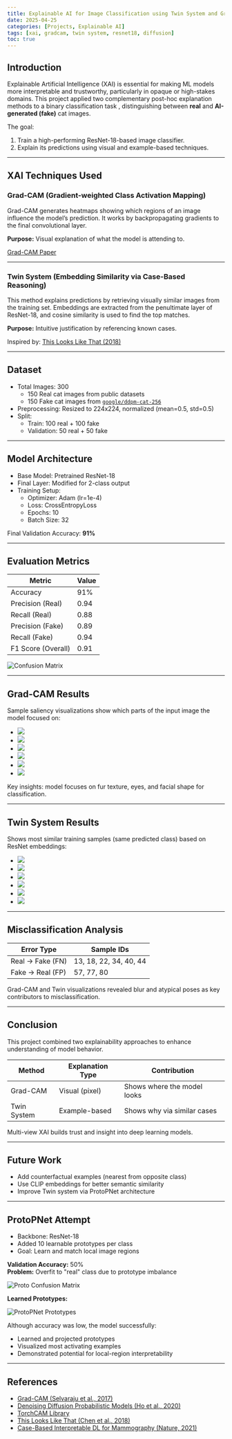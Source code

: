 ```yaml
---
title: Explainable AI for Image Classification using Twin System and Grad-CAM
date: 2025-04-25
categories: [Projects, Explainable AI]
tags: [xai, gradcam, twin system, resnet18, diffusion]
toc: true
---
```


## Introduction

Explainable Artificial Intelligence (XAI) is essential for making ML models more interpretable and trustworthy, particularly in opaque or high-stakes domains. This project applied two complementary post-hoc explanation methods to a binary classification task , distinguishing between **real** and **AI-generated (fake)** cat images.

The goal:

1. Train a high-performing ResNet-18-based image classifier.
2. Explain its predictions using visual and example-based techniques.

---

## XAI Techniques Used

### Grad-CAM (Gradient-weighted Class Activation Mapping)

Grad-CAM generates heatmaps showing which regions of an image influence the model’s prediction. It works by backpropagating gradients to the final convolutional layer.

**Purpose:** Visual explanation of what the model is attending to.

[Grad-CAM Paper](https://arxiv.org/abs/1610.02391)

---

### Twin System (Embedding Similarity via Case-Based Reasoning)

This method explains predictions by retrieving visually similar images from the training set. Embeddings are extracted from the penultimate layer of ResNet-18, and cosine similarity is used to find the top matches.

**Purpose:** Intuitive justification by referencing known cases.

Inspired by: [This Looks Like That (2018)](https://arxiv.org/abs/1806.10574)

---

## Dataset

- Total Images: 300
  - 150 Real cat images from public datasets
  - 150 Fake cat images from [`google/ddpm-cat-256`](https://huggingface.co/google/ddpm-cat-256)
- Preprocessing: Resized to 224x224, normalized (mean=0.5, std=0.5)
- Split:
  - Train: 100 real + 100 fake
  - Validation: 50 real + 50 fake

---

## Model Architecture

- Base Model: Pretrained ResNet-18
- Final Layer: Modified for 2-class output
- Training Setup:
  - Optimizer: Adam (lr=1e-4)
  - Loss: CrossEntropyLoss
  - Epochs: 10
  - Batch Size: 32

Final Validation Accuracy: **91%**

---

## Evaluation Metrics

| Metric            | Value         |
|-------------------|---------------|
| Accuracy          | 91%           |
| Precision (Real)  | 0.94          |
| Recall (Real)     | 0.88          |
| Precision (Fake)  | 0.89          |
| Recall (Fake)     | 0.94          |
| F1 Score (Overall)| 0.91          |

![Confusion Matrix](/assets/XAI-Twin-Gradcam/confusion_matrix.png)

---

## Grad-CAM Results

Sample saliency visualizations show which parts of the input image the model focused on:

- ![](/assets/XAI-Twin-Gradcam/sample_fake_0.png)
- ![](/assets/XAI-Twin-Gradcam/sample_fake_1.png)
- ![](/assets/XAI-Twin-Gradcam/sample_fake_2.png)
- ![](/assets/XAI-Twin-Gradcam/sample_real_0.png)
- ![](/assets/XAI-Twin-Gradcam/sample_real_1.png)
- ![](/assets/XAI-Twin-Gradcam/sample_real_2.png)

Key insights: model focuses on fur texture, eyes, and facial shape for classification.

---

## Twin System Results

Shows most similar training samples (same predicted class) based on ResNet embeddings:

- ![](/assets/XAI-Twin-Gradcam/twin_vis_test6.png)
- ![](/assets/XAI-Twin-Gradcam/twin_vis_test17.png)
- ![](/assets/XAI-Twin-Gradcam/twin_vis_test13.png)
- ![](/assets/XAI-Twin-Gradcam/twin_vis_test18.png)
- ![](/assets/XAI-Twin-Gradcam/twin_vis_test57.png)
- ![](/assets/XAI-Twin-Gradcam/twin_vis_test77.png)

---

## Misclassification Analysis

| Error Type          | Sample IDs       |
|---------------------|------------------|
| Real → Fake (FN)    | 13, 18, 22, 34, 40, 44 |
| Fake → Real (FP)    | 57, 77, 80        |

Grad-CAM and Twin visualizations revealed blur and atypical poses as key contributors to misclassification.

---

## Conclusion

This project combined two explainability approaches to enhance understanding of model behavior.

| Method       | Explanation Type | Contribution                      |
|--------------|------------------|----------------------------------|
| Grad-CAM     | Visual (pixel)   | Shows where the model looks      |
| Twin System  | Example-based    | Shows why via similar cases      |

Multi-view XAI builds trust and insight into deep learning models.

---

## Future Work

- Add counterfactual examples (nearest from opposite class)
- Use CLIP embeddings for better semantic similarity
- Improve Twin system via ProtoPNet architecture

---

## ProtoPNet Attempt

- Backbone: ResNet-18
- Added 10 learnable prototypes per class
- Goal: Learn and match local image regions

**Validation Accuracy:** 50%  
**Problem:** Overfit to "real" class due to prototype imbalance

![Proto Confusion Matrix](/assets/XAI-Twin-Gradcam/protopnet_confmat.png)

**Learned Prototypes:**

![ProtoPNet Prototypes](/assets/XAI-Twin-Gradcam/protopnet_prototypes.png)

Although accuracy was low, the model successfully:

- Learned and projected prototypes
- Visualized most activating examples
- Demonstrated potential for local-region interpretability

---

## References

- [Grad-CAM (Selvaraju et al., 2017)](https://arxiv.org/abs/1610.02391)  
- [Denoising Diffusion Probabilistic Models (Ho et al., 2020)](https://arxiv.org/abs/2006.11239)  
- [TorchCAM Library](https://frgfm.github.io/torch-cam/)  
- [This Looks Like That (Chen et al., 2018)](https://arxiv.org/abs/1806.10574)  
- [Case-Based Interpretable DL for Mammography (Nature, 2021)](https://www.nature.com/articles/s42256-021-00400-0)
